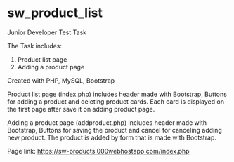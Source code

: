 # sw_product_list
Junior Developer Test Task

The Task includes:
1. Product list page
2. Adding a product page

Created with PHP, MySQL, Bootstrap

Product list page (index.php) includes header made with Bootstrap, Buttons for adding a product and deleting product cards.
Each card is displayed on the first page after save it on adding product page.

Adding a product page (addproduct.php) includes header made with Bootstrap, Buttons for saving the product and cancel for canceling adding new product.
The product is added by form that is made with Bootstrap.

Page link:
https://sw-products.000webhostapp.com/index.php